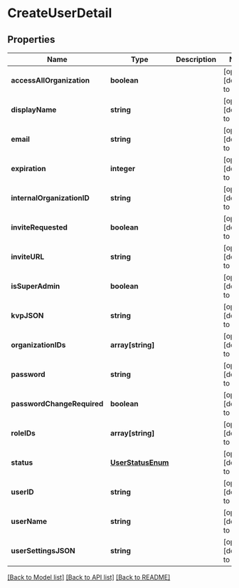# CreateUserDetail

## Properties
Name | Type | Description | Notes
------------ | ------------- | ------------- | -------------
**accessAllOrganization** | **boolean** |  | [optional] [default to null]
**displayName** | **string** |  | [optional] [default to null]
**email** | **string** |  | [optional] [default to null]
**expiration** | **integer** |  | [optional] [default to null]
**internalOrganizationID** | **string** |  | [optional] [default to null]
**inviteRequested** | **boolean** |  | [optional] [default to null]
**inviteURL** | **string** |  | [optional] [default to null]
**isSuperAdmin** | **boolean** |  | [optional] [default to null]
**kvpJSON** | **string** |  | [optional] [default to null]
**organizationIDs** | **array[string]** |  | [optional] [default to null]
**password** | **string** |  | [optional] [default to null]
**passwordChangeRequired** | **boolean** |  | [optional] [default to null]
**roleIDs** | **array[string]** |  | [optional] [default to null]
**status** | [**UserStatusEnum**](UserStatusEnum.md) |  | [optional] [default to null]
**userID** | **string** |  | [optional] [default to null]
**userName** | **string** |  | [optional] [default to null]
**userSettingsJSON** | **string** |  | [optional] [default to null]

[[Back to Model list]](../README.md#documentation-for-models) [[Back to API list]](../README.md#documentation-for-api-endpoints) [[Back to README]](../README.md)



